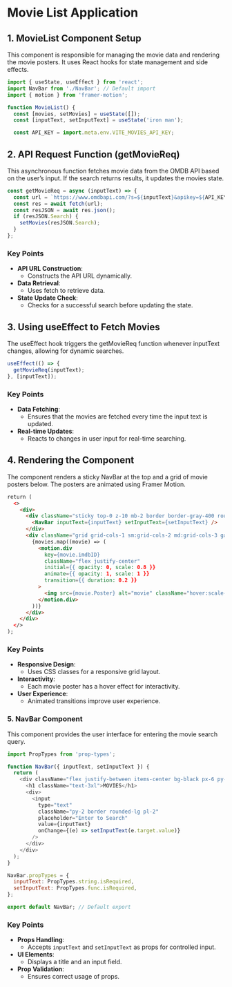 
# Movie List Application 

## 1. MovieList Component Setup

This component is responsible for managing the movie data and rendering the movie posters. It uses React hooks for state management and side effects.

```javascript
import { useState, useEffect } from 'react';
import NavBar from './NavBar'; // Default import
import { motion } from 'framer-motion';

function MovieList() {
  const [movies, setMovies] = useState([]);
  const [inputText, setInputText] = useState('iron man');

  const API_KEY = import.meta.env.VITE_MOVIES_API_KEY;
```

## 2. API Request Function (getMovieReq)

This asynchronous function fetches movie data from the OMDB API based on the user’s input. If the search returns results, it updates the movies state.

```javascript
const getMovieReq = async (inputText) => {
  const url = `https://www.omdbapi.com/?s=${inputText}&apikey=${API_KEY}`;
  const res = await fetch(url);
  const resJSON = await res.json();
  if (resJSON.Search) {
    setMovies(resJSON.Search);
  }
};
```

### Key Points

- **API URL Construction**:
  - Constructs the API URL dynamically.
- **Data Retrieval**:
  - Uses fetch to retrieve data.
- **State Update Check**:
  - Checks for a successful search before updating the state.

## 3. Using useEffect to Fetch Movies

The useEffect hook triggers the getMovieReq function whenever inputText changes, allowing for dynamic searches.

```javascript
useEffect(() => {
  getMovieReq(inputText);
}, [inputText]);
```

### Key Points

- **Data Fetching**:
  - Ensures that the movies are fetched every time the input text is updated.
- **Real-time Updates**:
  - Reacts to changes in user input for real-time searching.

## 4. Rendering the Component

The component renders a sticky NavBar at the top and a grid of movie posters below. The posters are animated using Framer Motion.

```html
return (
  <>
    <div>
      <div className="sticky top-0 z-10 mb-2 border border-gray-400 rounded-b-xl">
        <NavBar inputText={inputText} setInputText={setInputText} />
      </div>
      <div className="grid grid-cols-1 sm:grid-cols-2 md:grid-cols-3 gap-4 p-4">
        {movies.map((movie) => (
          <motion.div
            key={movie.imdbID}
            className="flex justify-center"
            initial={{ opacity: 0, scale: 0.8 }}
            animate={{ opacity: 1, scale: 1 }}
            transition={{ duration: 0.2 }}
          >
            <img src={movie.Poster} alt="movie" className="hover:scale-110 duration-200" />
          </motion.div>
        ))}
      </div>
    </div>
  </>
);
```

### Key Points

- **Responsive Design**:
  - Uses CSS classes for a responsive grid layout.
- **Interactivity**:
  - Each movie poster has a hover effect for interactivity.
- **User Experience**:
  - Animated transitions improve user experience.

### 5. NavBar Component

This component provides the user interface for entering the movie search query.

```javascript
import PropTypes from 'prop-types';

function NavBar({ inputText, setInputText }) {
  return (
    <div className="flex justify-between items-center bg-black px-6 py-3 rounded-b-xl">
      <h1 className="text-3xl">MOVIES</h1>
      <div>
        <input
          type="text"
          className="py-2 border rounded-lg pl-2"
          placeholder="Enter to Search"
          value={inputText}
          onChange={(e) => setInputText(e.target.value)}
        />
      </div>
    </div>
  );
}

NavBar.propTypes = {
  inputText: PropTypes.string.isRequired,
  setInputText: PropTypes.func.isRequired,
};

export default NavBar; // Default export
```

### Key Points

- **Props Handling**:
  - Accepts `inputText` and `setInputText` as props for controlled input.
- **UI Elements**:
  - Displays a title and an input field.
- **Prop Validation**:
  - Ensures correct usage of props.
